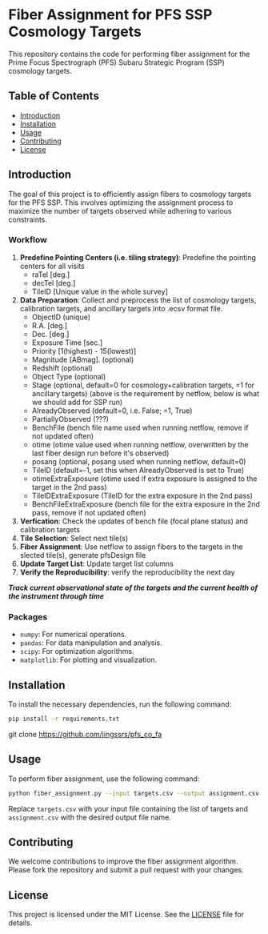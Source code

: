 # Fiber Assignment for PFS SSP Cosmology Targets

This repository contains the code for performing fiber assignment for the Prime Focus Spectrograph (PFS) Subaru Strategic Program (SSP) cosmology targets.

## Table of Contents
- [Introduction](#introduction)
- [Installation](#installation)
- [Usage](#usage)
- [Contributing](#contributing)
- [License](#license)

## Introduction
The goal of this project is to efficiently assign fibers to cosmology targets for the PFS SSP. This involves optimizing the assignment process to maximize the number of targets observed while adhering to various constraints.

### Workflow
1. **Predefine Pointing Centers (i.e. tiling strategy)**: Predefine the pointing centers for all visits
   + raTel [deg.]
   + decTel [deg.]
   + TileID [Unique value in the whole survey]
3. **Data Preparation**: Collect and preprocess the list of cosmology targets, calibration targets, and ancillary targets into .ecsv format file.
   + ObjectID (unique)
   + R.A. [deg.]
   + Dec. [deg.]
   + Exposure Time [sec.]
   + Priority [1(highest) - 15(lowest)]
   + Magnitude [ABmag]. (optional)
   + Redshift (optional)
   + Object Type (optional)
   + Stage (optional, default=0 for cosmology+calibration targets, =1 for ancillary targets)
     (above is the requirement by netflow, below is what we should add for SSP run)
   + AlreadyObserved (default=0, i.e. False; =1, True)
   + PartiallyObserved (???)
   + BenchFile (bench file name used when running netflow, remove if not updated often)
   + otime (otime value used when running netflow, overwritten by the last fiber design run before it's observed)
   + posang (optional, posang used when running netflow, default=0)
   + TileID (default=-1, set this when AlreadyObserved is set to True)
   + otimeExtraExposure (otime used if extra exposure is assigned to the target in the 2nd pass)
   + TileIDExtraExposure (TileID for the extra exposure in the 2nd pass)
   + BenchFileExtraExposure (bench file for the extra exposure in the 2nd pass, remove if not updated often)
5. **Verfication**: Check the updates of bench file (focal plane status) and calibration targets
6. **Tile Selection**: Select next tile(s) 
7. **Fiber Assignment**: Use netflow to assign fibers to the targets in the slected tile(s), generate pfsDesign file 
8. **Update Target List**: Update target list columns 
9. **Verify the Reproducibility**: verify the reproducibility the next day

***Track current observational state of the targets and the current health of the instrument through time***


### Packages
- `numpy`: For numerical operations.
- `pandas`: For data manipulation and analysis.
- `scipy`: For optimization algorithms.
- `matplotlib`: For plotting and visualization.

## Installation
To install the necessary dependencies, run the following command:
```bash
pip install -r requirements.txt
```

git clone https://github.com/jingssrs/pfs_co_fa

## Usage
To perform fiber assignment, use the following command:
```bash
python fiber_assignment.py --input targets.csv --output assignment.csv
```
Replace `targets.csv` with your input file containing the list of targets and `assignment.csv` with the desired output file name.

## Contributing
We welcome contributions to improve the fiber assignment algorithm. Please fork the repository and submit a pull request with your changes.

## License
This project is licensed under the MIT License. See the [LICENSE](LICENSE) file for details.

